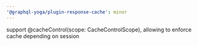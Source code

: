 ```yaml
---
'@graphql-yoga/plugin-response-cache': minor
---
```


support @cacheControl(scope: CacheControlScope), allowing to enforce cache depending on session

